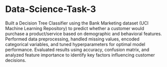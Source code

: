 # Data-Science-Task-3
Built a Decision Tree Classifier using the Bank Marketing dataset (UCI Machine Learning Repository) to predict whether a customer would purchase a product/service based on demographic and behavioral features. Performed data preprocessing, handled missing values, encoded categorical variables, and tuned hyperparameters for optimal model performance. Evaluated results using accuracy, confusion matrix, and analyzed feature importance to identify key factors influencing customer decisions.
